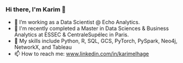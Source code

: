 ### Hi there, I'm Karim 👋

<!--
**karimelhage/karimelhage** is a ✨ _special_ ✨ repository because its `README.md` (this file) appears on your GitHub profile.

Here are some ideas to get you started:

- 🔭 I’m currently working on ...
- 🌱 I’m currently learning ...
- 👯 I’m looking to collaborate on ...
- 🤔 I’m looking for help with ...
- 💬 Ask me about ...
- 📫 How to reach me: ...
- 😄 Pronouns: ...
- ⚡ Fun fact: ...
-->
- 🔭 I’m working as a Data Scientist @ Echo Analytics.
- 🌱 I'm recently completed a Master in Data Sciences & Business Analytics at ESSEC & CentraleSupélec in Paris.
- :goal_net: My skills include Python, R, SQL, GCS, PyTorch, PySpark, Neo4j, NetworkX, and Tableau
-  📫 How to reach me: www.linkedin.com/in/karimelhage


